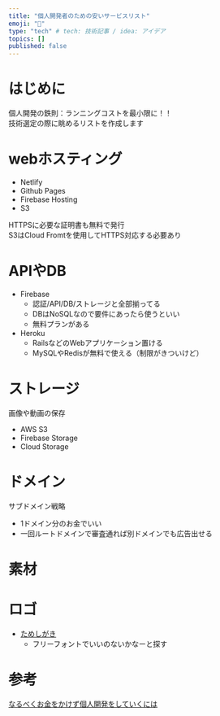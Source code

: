 ```yaml
---
title: "個人開発者のための安いサービスリスト"
emoji: "💨"
type: "tech" # tech: 技術記事 / idea: アイデア
topics: []
published: false
---
```


# はじめに
個人開発の鉄則：ランニングコストを最小限に！！  
技術選定の際に眺めるリストを作成します

# webホスティング
- Netlify
- Github Pages
- Firebase Hosting
- S3

HTTPSに必要な証明書も無料で発行  
S3はCloud Fromtを使用してHTTPS対応する必要あり

# APIやDB
- Firebase
    - 認証/API/DB/ストレージと全部揃ってる
    - DBはNoSQLなので要件にあったら使うといい
    - 無料プランがある
- Heroku
    - RailsなどのWebアプリケーション置ける
    - MySQLやRedisが無料で使える（制限がきついけど）

# ストレージ
画像や動画の保存
- AWS S3
- Firebase Storage
- Cloud Storage

# ドメイン
サブドメイン戦略
- 1ドメイン分のお金でいい
- 一回ルートドメインで審査通れば別ドメインでも広告出せる

# 素材

# ロゴ
- [ためしがき](https://tameshigaki.jp/)
    - フリーフォントでいいのないかなーと探す

# 参考
[なるべくお金をかけず個人開発をしていくには](https://blog.haramishio.xyz/entry/cheap-servicehttps://blog.haramishio.xyz/entry/cheap-service)